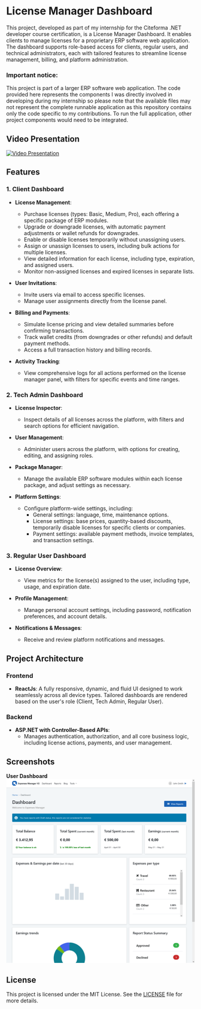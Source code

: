 # License Manager Dashboard

This project, developed as part of my internship for the Citeforma .NET developer course certification, is a License Manager Dashboard. It enables clients to manage licenses for a proprietary ERP software web application. The dashboard supports role-based access for clients, regular users, and technical administrators, each with tailored features to streamline license management, billing, and platform administration.

### Important notice:
This project is part of a larger ERP software web application. The code provided here represents the components I was directly involved in developing during my internship so please note that the available files may not represent the complete runnable application as this repository contains only the code specific to my contributions. To run the full application, other project components would need to be integrated.

## Video Presentation

[![Video Presentation](https://img.youtube.com/vi/7z-pDWiCJIw/0.jpg)](https://www.youtube.com/watch?v=7z-pDWiCJIw)

## Features

### 1. **Client Dashboard**
- **License Management**:
  - Purchase licenses (types: Basic, Medium, Pro), each offering a specific package of ERP modules.
  - Upgrade or downgrade licenses, with automatic payment adjustments or wallet refunds for downgrades.
  - Enable or disable licenses temporarily without unassigning users.
  - Assign or unassign licenses to users, including bulk actions for multiple licenses.
  - View detailed information for each license, including type, expiration, and assigned users.
  - Monitor non-assigned licenses and expired licenses in separate lists.

- **User Invitations**:
  - Invite users via email to access specific licenses.
  - Manage user assignments directly from the license panel.

- **Billing and Payments**:
  - Simulate license pricing and view detailed summaries before confirming transactions.
  - Track wallet credits (from downgrades or other refunds) and default payment methods.
  - Access a full transaction history and billing records.

- **Activity Tracking**:
  - View comprehensive logs for all actions performed on the license manager panel, with filters for specific events and time ranges.

### 2. **Tech Admin Dashboard**
- **License Inspector**:
  - Inspect details of all licenses across the platform, with filters and search options for efficient navigation.

- **User Management**:
  - Administer users across the platform, with options for creating, editing, and assigning roles.

- **Package Manager**:
  - Manage the available ERP software modules within each license package, and adjust settings as necessary.

- **Platform Settings**:
  - Configure platform-wide settings, including:
    - General settings: language, time, maintenance options.
    - License settings: base prices, quantity-based discounts, temporarily disable licenses for specific clients or companies.
    - Payment settings: available payment methods, invoice templates, and transaction settings.

### 3. **Regular User Dashboard**
- **License Overview**:
  - View metrics for the license(s) assigned to the user, including type, usage, and expiration date.
  
- **Profile Management**:
  - Manage personal account settings, including password, notification preferences, and account details.

- **Notifications & Messages**:
  - Receive and review platform notifications and messages.

## Project Architecture

### Frontend
- **ReactJs**: A fully responsive, dynamic, and fluid UI designed to work seamlessly across all device types. Tailored dashboards are rendered based on the user's role (Client, Tech Admin, Regular User).

### Backend
- **ASP.NET with Controller-Based APIs**: 
  - Manages authentication, authorization, and all core business logic, including license actions, payments, and user management.

## Screenshots

**User Dashboard**
![User Dashboard](https://github.com/joaocba/outsystems_expenses-manager-app/blob/main/screenshots/User_View_Dashboard.png?raw=true)


## License

This project is licensed under the MIT License. See the [LICENSE](LICENSE) file for more details.
